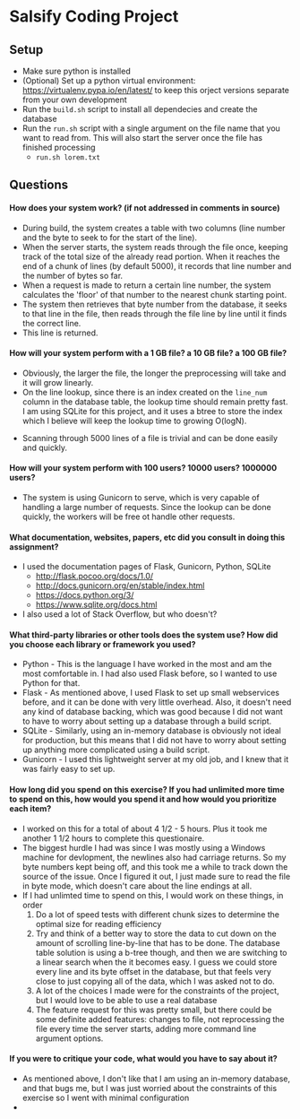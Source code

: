 # Salsify Coding Project

## Setup
* Make sure python is installed
* (Optional) Set up a python virtual environment: https://virtualenv.pypa.io/en/latest/ to keep this orject versions separate from your own development
* Run the `build.sh` script to install all dependecies and create the database
* Run the `run.sh` script with a single argument on the file name that you want to read from. This will also start the server once the file has finished processing
  * `run.sh lorem.txt`

## Questions
#### How does your system work? (if not addressed in comments in source)
* During build, the system creates a table with two columns (line number and the byte to seek to for the start of the line).
* When the server starts, the system reads through the file once, keeping track of the total size of the already read portion. When it reaches the end of a chunk of lines (by default 5000), it records that line number and the number of bytes so far.
* When a request is made to return a certain line number, the system calculates the 'floor' of that number to the nearest chunk starting point.
* The system then retrieves that byte number from the database, it seeks to that line in the file, then reads through the file line by line until it finds the correct line.
* This line is returned.

#### How will your system perform with a 1 GB file? a 10 GB file? a 100 GB file?
* Obviously, the larger the file, the longer the preprocessing will take and it will grow linearly.
* On the line lookup, since there is an index created on the `line_num` column in the database table, the lookup time should remain pretty fast. I am using SQLite for this project, and it uses a btree to store the index which I believe will keep the lookup time to growing O(logN).
- Scanning through 5000 lines of a file is trivial and can be done easily and quickly.

#### How will your system perform with 100 users? 10000 users? 1000000 users?
* The system is using Gunicorn to serve, which is very capable of handling a large number of requests. Since the lookup can be done quickly, the workers will be free ot handle other requests.

#### What documentation, websites, papers, etc did you consult in doing this assignment?
* I used the documentation pages of Flask, Gunicorn, Python, SQLite
  * http://flask.pocoo.org/docs/1.0/
  * http://docs.gunicorn.org/en/stable/index.html
  * https://docs.python.org/3/
  * https://www.sqlite.org/docs.html
* I also used a lot of Stack Overflow, but who doesn't? 

#### What third-party libraries or other tools does the system use? How did you choose each library or framework you used?
* Python - This is the language I have worked in the most and am the most comfortable in. I had also used Flask before, so I wanted to use Python for that.
* Flask - As mentioned above, I used Flask to set up small webservices before, and it can be done with very little overhead. Also, it doesn't need any kind of database backing, which was good because I did not want to have to worry about setting up a database through a build script.
* SQLite - Similarly, using an in-memory database is obviously not ideal for production, but this means that I did not have to worry about setting up anything more complicated using a build script.
* Gunicorn - I used this lightweight server at my old job, and I knew that it was fairly easy to set up.

#### How long did you spend on this exercise? If you had unlimited more time to spend on this, how would you spend it and how would you prioritize each item?
* I worked on this for a total of about 4 1/2 - 5 hours. Plus it took me another 1 1/2 hours to complete this questionaire.
* The biggest hurdle I had was since I was mostly using a Windows machine for devlopment, the newlines also had carriage returns. So my byte numbers kept being off, and this took me a while to track down the source of the issue. Once I figured it out, I just made sure to read the file in byte mode, which doesn't care about the line endings at all.
* If I had unlimted time to spend on this, I would work on these things, in order
  1. Do a lot of speed tests with different chunk sizes to determine the optimal size for reading efficiency
  2. Try and think of a better way to store the data to cut down on the amount of scrolling line-by-line that has to be done. The database table solution is using a b-tree though, and then we are switching to a linear search when the it becomes easy. I guess we could store every line and its byte offset in the database, but that feels very close to just copying all of the data, which I was asked not to do.
  3. A lot of the choices I made were for the constraints of the project, but I would love to be able to use a real database
  4. The feature request for this was pretty small, but there could be some definite added features: changes to file, not reprocessing the file every time the server starts, adding more command line argument options.

#### If you were to critique your code, what would you have to say about it?
* As mentioned above, I don't like that I am using an in-memory database, and that bugs me, but I was just worried about the constraints of this exercise so I went with minimal configuration
* 


